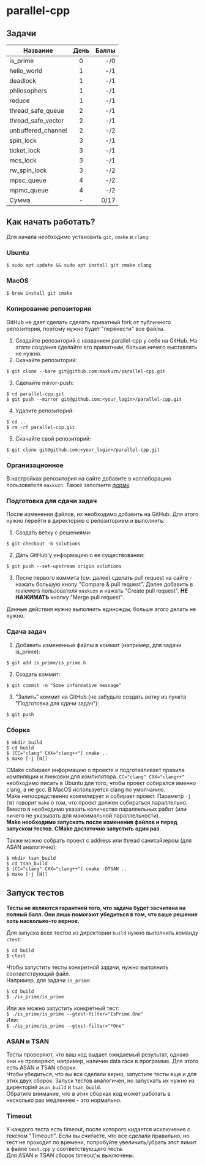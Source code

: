 # parallel-cpp
## Задачи
| Название           | День | Баллы  |
| ------------------ |:----:| ------:|
| is_prime           |  0   |    -/0 |
| hello_world        |  1   |    -/1 |
| deadlock           |  1   |    -/1 |
| philosophers       |  1   |    -/1 |
| reduce             |  1   |    -/1 |
| thread_safe_queue  |  2   |    -/1 |
| thread_safe_vector |  2   |    -/1 |
| unbuffered_channel |  2   |    -/2 |
| spin_lock          |  3   |    -/1 |
| ticket_lock        |  3   |    -/1 |
| mcs_lock           |  3   |    -/1 |
| rw_spin_lock       |  3   |    -/2 |
| mpsc_queue         |  4   |    -/2 |
| mpmc_queue         |  4   |    -/2 |
| Сумма              |  -   |   0/17 |



## Как начать работать?

Для начала необходимо установить `git`, `cmake` и `clang`:
### Ubuntu
`$ sudo apt update && sudo apt install git cmake clang`
### MacOS
`$ brew install git cmake`


### Копирование репозитория
GitHub не дает сделать сделать приватный fork от публичного репозитория, поэтому нужно будет "перенести" все файлы.  
1. Создайте репозиторий с названием parallel-cpp у себя на GitHub. На этапе создания сделайте его приватным, больше ничего выставлять не нужно.
2. Скачайте репозиторий:
```
$ git clone --bare git@github.com:maxkuzn/parallel-cpp.git
```
3. Сделайте mirror-push:
```
$ cd parallel-cpp.git
$ git push --mirror git@github.com:<your_login>/parallel-cpp.git
```
4. Удалите репозиторий:
```
$ cd ..
$ rm -rf parallel-cpp.git
```
5. Скачайте свой репозиторий:
```
$ git clone git@github.com:<your_login>/parallel-cpp.git
```

### Организационное
В настройках репозитория на сайте добавите в коллаборацию пользователя `maxkuzn`.
Также заполните [форму](https://docs.google.com/forms/d/e/1FAIpQLSfz9bU1kAajYbmtqr2ZISsQpPqiNDBUHx0u1uSkAG454AxZkg/viewform?usp=sf_link).

### Подготовка для сдачи задач
После изменения файлов, их необходимо добавить на GitHub. Для этого нужно перейти в директорию с репозиторием и выполнить:
1. Создать ветку с решениями:
```
$ git checkout -b solutions
```
2. Дать GitHub'у информацию о ее существовании:
```
$ git push --set-upstream origin solutions
```
3. После первого коммита (см. далее) сделать pull request на сайте - нажать большую кнопу "Compare & pull request". Далее добавить в reviewers пользователя `maxkuzn` и нажать "Create pull request". **НЕ НАЖИМАТЬ** кнопку "Merge pull request".

Данные действия нужно выполнить единожды, больше этого делать не нужно.

### Сдача задач
1. Добавить измененные файлы в коммит (например, для задачи is_prime):
```
$ git add is_prime/is_prime.h
```
2. Создать коммит:
```
$ git commit -m "Some informative message"
```
3. "Залить" коммит на GitHub (не забудьте создать ветку из пункта "Подготовка для сдачи задач"):
```
$ git push
```

### Сборка
```
$ mkdir build
$ cd build
$ [СС="clang" CXX="clang++"] cmake ..
$ make [-j [N]]
```
CMake собирает информацию о проекте и подготавливает правила компиляции и линковки для компилятора. `СС="clang" CXX="clang++"` необходимо писать в Ubuntu для того, чтобы проект собирался именно clang, а не gcc. В MacOS используется clang по умолчанию.  
Make непосредственно компилирует и собирает проект. Параметр `-j [N]` говорит `make` о том, что проект должен собираться параллельно. Вместо `N` необходимо указать количество параллельных работ (или ничего не указывать для максимальной параллельности).  
**Make необходимо запускать после изменения файлов и перед запуском тестов. СMake достаточно запустить один раз.**

Также можно собрать проект с address или thread санитайзером (для ASAN аналогично):
```
$ mkdir tsan_build
$ cd tsan_build
$ [СС="clang" CXX="clang++"] cmake -DTSAN ..
$ make [-j [N]]
```

## Запуск тестов
**Тесты не являются гарантией того, что задача будет засчитана на полный балл. Они лишь помогают убедиться в том, что ваше решение хоть насколько-то верное.**

Для запуска всех тестов из директории `build` нужно выполнить команду `ctest`:
```
$ cd build
$ ctest
```

Чтобы запустить тесты конкретной задачи, нужно выполнить соответствующий файл.  
Например, для задачи `is_prime`:
```
$ cd build
$ ./is_prime/is_prime
```
Или же можно запустить конкретный тест:  
`$ ./is_prime/is_prime --gtest-filter="IsPrime.One"`  
Или:  
`$ ./is_prime/is_prime --gtest-filter="*One"` 

### ASAN и TSAN
Тесты проверяют, что ваш код выдает ожидаемый результат, однако они не проверяют, например, наличие data race в программе. Для этого есть ASAN и TSAN сборки.  
Чтобы убедиться, что вы все сделали верно, запустите тесты еще и для этих двух сборок. Запуск тестов аналогичен, но запускать их нужно из директорий `asan_build` и `tsan_build`.  
Обратите внимание, что в этих сборках код может работать в несколько раз медленнее - это нормально.

### Timeout
У каждого теста есть timeout, после которого кидается исключение с текстом "Timeout!". Если вы считаете, что все сделали правильно, но тест не проходит по времени, попробуйте увеличить/убрать этот лимит в файле `test.cpp` у соответствующего теста.  
Для ASAN и TSAN сборок timeout'ы выключены.
